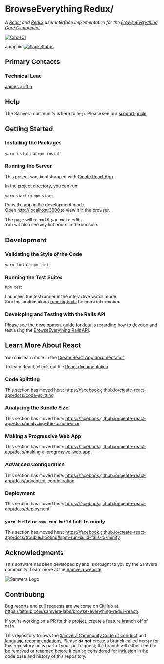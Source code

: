 # BrowseEverything Redux/
_A [React](https://reactjs.org/) and [Redux](https://redux.js.org/) user interface implementation for the [BrowseEverything Core Component](https://github.com/samvera/browse-everything)_

[![CircleCI](https://circleci.com/gh/samvera-labs/browse-everything-redux-react.svg?style=svg)](https://circleci.com/gh/samvera-labs/browse-everything-redux-react)

Jump in: [![Slack Status](http://slack.samvera.org/badge.svg)](http://slack.samvera.org/)

## Primary Contacts

### Technical Lead
[James Griffin](https://github.com/jrgriffiniii)

## Help

The Samvera community is here to help. Please see our [support guide](./SUPPORT.md).

## Getting Started

### Installing the Packages

`yarn install` or `npm install`

### Running the Server
This project was bootstrapped with [Create React App](https://github.com/facebook/create-react-app).

In the project directory, you can run:

`yarn start` or `npm start`

Runs the app in the development mode.<br>
Open [http://localhost:3000](http://localhost:3000) to view it in the browser.

The page will reload if you make edits.<br>
You will also see any lint errors in the console.

## Development

### Validating the Style of the Code

`yarn lint` or `npm lint`

### Running the Test Suites
`npm test`

Launches the test runner in the interactive watch mode.<br>
See the section about [running tests](https://facebook.github.io/create-react-app/docs/running-tests) for more information.

### Developing and Testing with the Rails API

Please see the [development guide](./DEVELOPMENT.md) for details regarding how to develop and test using the [BrowseEverything Rails API](https://github.com/samvera/browse-everything).

## Learn More About React

You can learn more in the [Create React App documentation](https://facebook.github.io/create-react-app/docs/getting-started).

To learn React, check out the [React documentation](https://reactjs.org/).

### Code Splitting

This section has moved here: https://facebook.github.io/create-react-app/docs/code-splitting

### Analyzing the Bundle Size

This section has moved here: https://facebook.github.io/create-react-app/docs/analyzing-the-bundle-size

### Making a Progressive Web App

This section has moved here: https://facebook.github.io/create-react-app/docs/making-a-progressive-web-app

### Advanced Configuration

This section has moved here: https://facebook.github.io/create-react-app/docs/advanced-configuration

### Deployment

This section has moved here: https://facebook.github.io/create-react-app/docs/deployment

### `yarn build` or `npm run build` fails to minify

This section has moved here: https://facebook.github.io/create-react-app/docs/troubleshooting#npm-run-build-fails-to-minify

## Acknowledgments
This software has been developed by and is brought to you by the Samvera community.  Learn more at the
[Samvera website](http://samvera.org/).

![Samvera Logo](https://wiki.duraspace.org/download/thumbnails/87459292/samvera-fall-font2-200w.png?version=1&modificationDate=1498550535816&api=v2)

## Contributing

Bug reports and pull requests are welcome on GitHub at https://github.com/samvera-labs/browse-everything-redux-react/.

If you're working on a PR for this project, create a feature branch off of `main`.

This repository follows the [Samvera Community Code of Conduct](https://samvera.atlassian.net/wiki/spaces/samvera/pages/405212316/Code+of+Conduct) and [language recommendations](https://github.com/samvera/maintenance/blob/master/templates/CONTRIBUTING.md#language).  Please ***do not*** create a branch called `master` for this repository or as part of your pull request; the branch will either need to be removed or renamed before it can be considered for inclusion in the code base and history of this repository.

